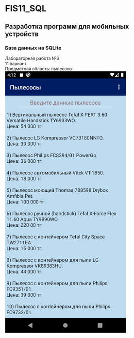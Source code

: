 # FIS11_SQL
## Разработка программ для мобильных устройств
### База данных на SQLite  
Лабораторная работа №6  
11 вариант  
Предметная область: пылесосы  
![Пылесосы](pictures/Пылесосы.png)